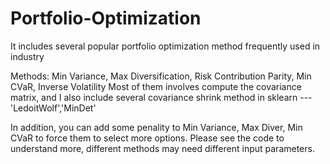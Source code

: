 # Portfolio-Optimization
It includes several popular portfolio optimization method frequently used in industry

Methods: Min Variance, Max Diversification, Risk Contribution Parity, Min CVaR, Inverse Volatility
Most of them involves compute the covariance matrix, and I also include several covariance shrink method in sklearn --- 'LedoitWolf','MinDet'

In addition, you can add some penality to Min Variance, Max Diver, Min CVaR to force them to select more options.
Please see the code to understand more, different methods may need different input parameters.
